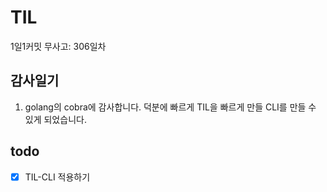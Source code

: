 # TIL

1일1커밋 무사고: 306일차

## 감사일기

1. golang의 cobra에 감사합니다. 덕분에 빠르게 TIL을 빠르게 만들 CLI를 만들 수 있게 되었습니다.

## todo

- [x] TIL-CLI 적용하기
